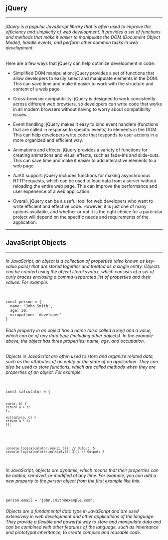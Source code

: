 ## jQuery

---

###### jQuery is a popular JavaScript library that is often used to improve the efficiency and simplicity of web development. It provides a set of functions and methods that make it easier to manipulate the DOM (Document Object Model), handle events, and perform other common tasks in web development.

Here are a few ways that jQuery can help optimize development in code:

- Simplified DOM manipulation: jQuery provides a set of functions that allow developers to easily select and manipulate elements in the DOM. This can save time and make it easier to work with the structure and content of a web page.

- Cross-browser compatibility: jQuery is designed to work consistently across different web browsers, so developers can write code that works in all modern browsers without having to worry about compatibility issues.

- Event handling: jQuery makes it easy to bind event handlers (functions that are called in response to specific events) to elements in the DOM. This can help developers write code that responds to user actions in a more organized and efficient way.

- Animations and effects: jQuery provides a variety of functions for creating animations and visual effects, such as fade-ins and slide-outs. This can save time and make it easier to add interactive elements to a web page.

- AJAX support: jQuery includes functions for making asynchronous HTTP requests, which can be used to load data from a server without reloading the entire web page. This can improve the performance and user experience of a web application.

- Overall, jQuery can be a useful tool for web developers who want to write efficient and effective code. However, it is just one of many options available, and whether or not it is the right choice for a particular project will depend on the specific needs and requirements of the application.

---

## JavaScript Objects

---

###### In JavaScript, an object is a collection of properties (also known as key-value pairs) that are stored together and treated as a single entity. Objects can be created using the object literal syntax, which consists of a set of curly braces enclosing a comma-separated list of properties and their values. For example:

<code>
const person = {
  name: 'John Smith',
  age: 30,
  occupation: 'developer'
}</code>

###### Each property in an object has a name (also called a key) and a value, which can be of any data type (including other objects). In the example above, the object has three properties: name, age, and occupation.

###### Objects in JavaScript are often used to store and organize related data, such as the attributes of an entity or the state of an application. They can also be used to store functions, which are called methods when they are properties of an object. For example:

<code>
const calculator = {
    
    sum(a, b) {
    return a + b;
    },

    multiply(a, b) {
    return a * b;
    }};

</code>

<code>

    console.log(calculator.sum(2, 3)); // Output: 5
    console.log(calculator.multiply(2, 3)); // Output: 6

</code>

###### In JavaScript, objects are dynamic, which means that their properties can be added, removed, or modified at any time. For example, you can add a new property to the person object from the first example like this:

<code>
person.email = 'john.smith@example.com';
</code>

###### Objects are a fundamental data type in JavaScript and are used extensively in web development and other applications of the language. They provide a flexible and powerful way to store and manipulate data and can be combined with other features of the language, such as inheritance and prototypal inheritance, to create complex and reusable code.
